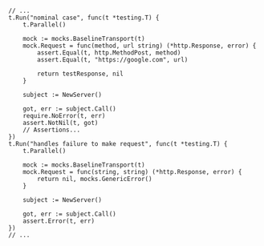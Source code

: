     // ...
    t.Run("nominal case", func(t *testing.T) {
        t.Parallel()

        mock := mocks.BaselineTransport(t)
        mock.Request = func(method, url string) (*http.Response, error) {
            assert.Equal(t, http.MethodPost, method)
            assert.Equal(t, "https://google.com", url)

            return testResponse, nil
        }

        subject := NewServer()

        got, err := subject.Call()
        require.NoError(t, err)
        assert.NotNil(t, got)
        // Assertions...
    })
    t.Run("handles failure to make request", func(t *testing.T) {
        t.Parallel()

        mock := mocks.BaselineTransport(t)
        mock.Request = func(string, string) (*http.Response, error) {
            return nil, mocks.GenericError()
        }

        subject := NewServer()

        got, err := subject.Call()
        assert.Error(t, err)
    })
    // ...